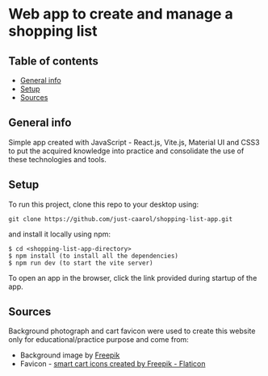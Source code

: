 # Web app to create and manage a shopping list

## Table of contents

- [General info](#general-info)
- [Setup](#setup)
- [Sources](#sources)

## General info

Simple app created with JavaScript - React.js, Vite.js, Material UI and CSS3 to put the acquired knowledge into practice and consolidate the use of these technologies and tools.

## Setup

To run this project, clone this repo to your desktop using:

```
git clone https://github.com/just-caarol/shopping-list-app.git
```

and install it locally using npm:

```
$ cd <shopping-list-app-directory>
$ npm install (to install all the dependencies)
$ npm run dev (to start the vite server)
```

To open an app in the browser, click the link provided during startup of the app.

## Sources

Background photograph and cart favicon were used to create this website only for educational/practice purpose and come from:

- Background image by <a href="https://pl.freepik.com/darmowe-zdjecie/widok-z-gory-asortymentu-warzyw-ze-schowka_12418248.htm#&position=0&from_view=search&track=ais&uuid=c24f2802-55ed-4a7c-97fd-2e162d867b15">Freepik</a>
- Favicon - <a href="https://www.flaticon.com/free-icons/smart-cart" title="smart cart icons">smart cart icons created by Freepik - Flaticon</a>
